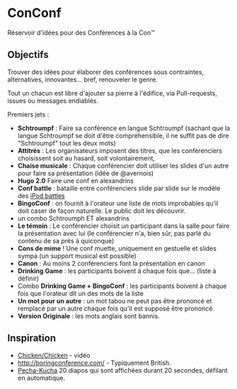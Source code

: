 # ConConf


Réservoir d'idées pour des Conférences à la Con™

## Objectifs

Trouver des idées pour élaborer des conférences sous contraintes, alternatives,
innovantes... bref, renouveler le genre.

Tout un chacun est libre d'ajouter sa pierre à l'édifice, via Pull-requests, issues ou messages endiablés.

Premiers jets :

* **Schtroumpf** : Faire sa conférence en langue Schtroumpf (sachant que la langue Schtroumpf se doit d'être compréhensible, il ne suffit pas de dire "Schtroumpf" tout les deux mots)
* **Attitrés** : Les organisateurs imposent des titres, que les conférenciers choisissent soit au hasard, soit volontairement,
* **Chaise musicale** : Chaque conférencier doit utiliser les slides d'un autre pour faire sa présentation (idée de @avernois)
* **Hugo 2.0** Faire une conf en alexandrins
* **Conf battle** : bataille entre conférenciers slide par slide sur le modèle des [iPod battles](http://fr.wikipedia.org/wiki/Ipod_battle)
* **BingoConf** : on fournit à l'orateur une liste de mots improbables qu'il doit caser de façon naturelle. Le public doit les découvrir.
* un combo Schtroumph ET alexandrins
* **Le témoin** : Le conférencier choisit un participant dans la salle pour faire la présentation avec lui (le conférencier n'a, bien sûr, pas parlé du contenu de sa prés à quiconque)
* **Cons de mime** ! Une conf muette, uniquement en gestuelle et slides sympa (un support musical est possible)
* **Canon** : Au moins 2 conférenciers font la présentation en canon
* **Drinking Game** : les participants boivent à chaque fois que... (liste à définir)
* Combo **Drinking Game + BingoConf** : les participants boivent à chaque fois que l'orateur dit un des mots de la liste
* **Un mot pour un autre** : un mot tabou ne peut pas être prononcé et remplacé par un autre chaque fois qu'il est supposé être prononcé.
* **Version Originale** : les mots anglais sont bannis.

## Inspiration

* [Chicken/Chicken](http://www.youtube.com/watch?v=yL_-1d9OSdk) - vidéo
* http://boringconference.com/ - Typiquement British.
* [Pecha-Kucha](http://www.pecha-kucha.org/) 20 diapos qui sont affichées durant 20 secondes, défilant en automatique.